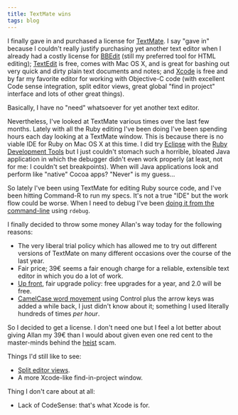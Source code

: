 ```yaml
---
title: TextMate wins
tags: blog
---
```


I finally gave in and purchased a license for [TextMate](http://macromates.com/). I say "gave in" because I couldn't really justify purchasing yet another text editor when I already had a costly license for [BBEdit](http://www.barebones.com/products/bbedit/) (still my preferred tool for HTML editing); [TextEdit](http://www.apple.com/support/mac101/work/23/) is free, comes with Mac OS X, and is great for bashing out very quick and dirty plain text documents and notes; and [Xcode](http://www.apple.com/macosx/features/xcode/) is free and by far my favorite editor for working with Objective-C code (with excellent Code sense integration, split editor views, great global "find in project" interface and lots of other great things).

Basically, I have no "need" whatsoever for yet another text editor.

Nevertheless, I've looked at TextMate various times over the last few months. Lately with all the Ruby editing I've been doing I've been spending hours each day looking at a TextMate window. This is because there is no viable IDE for Ruby on Mac OS X at this time. I did try [Eclipse](http://www.eclipse.org/) with the [Ruby Development Tools](http://rubyeclipse.sourceforge.net/) but I just couldn't stomach such a horrible, bloated Java application in which the debugger didn't even work properly (at least, not for me: I couldn't set breakpoints). When will Java applications look and perform like "native" Cocoa apps? "Never" is my guess...

So lately I've been using TextMate for editing Ruby source code, and I've been hitting Command-R to run my specs. It's not a true "IDE" but the work flow could be worse. When I need to debug I've been [doing it from the command-line](http://www.wincent.com/knowledge-base/Interactive_debugging_with_ruby-debug) using `rdebug`.

I finally decided to throw some money Allan's way today for the following reasons:

-   The very liberal trial policy which has allowed me to try out different versions of TextMate on many different occasions over the course of the last year.
-   Fair price; 39€ seems a fair enough charge for a reliable, extensible text editor in which you do a lot of work.
-   [Up front](http://macromates.com/license_policy), fair upgrade policy: free upgrades for a year, and 2.0 will be free.
-   [CamelCase word movement](http://macromates.com/ticket/show?ticket_id=11746E04) using Control plus the arrow keys was added a while back, I just didn't know about it; something I used literally hundreds of times *per hour*.

So I decided to get a license. I don't need one but I feel a lot better about giving Allan my 39€ than I would about given even one red cent to the master-minds behind the [heist](http://macheist.com/) scam.

Things I'd still like to see:

-   [Split editor views](http://macromates.com/ticket/show?ticket_id=F4398B73).
-   A more Xcode-like find-in-project window.

Thing I don't care about at all:

-   Lack of CodeSense: that's what Xcode is for.
